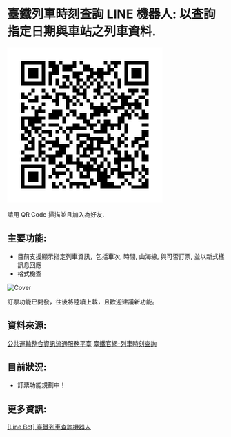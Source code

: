 # 臺鐵列車時刻查詢 LINE 機器人: 以查詢指定日期與車站之列車資料.

![](images/QR.png)

請用 QR Code 掃描並且加入為好友.

## 主要功能:

- 目前支援顯示指定列車資訊，包括車次, 時間, 山海線, 與可否訂票, 並以新式樣訊息回應
- 格式檢查

<img src="images/trainbot.gif" alt="Cover" width="30%"/>

訂票功能已開發，往後將陸續上載，且歡迎建議新功能。

## 資料來源:

[公共運輸整合資訊流通服務平臺](https://ptx.transportdata.tw/PTX/)
[臺鐵官網-列車時刻查詢](https://tip.railway.gov.tw/tra-tip-web/tip/tip001/tip112/gobytime)

## 目前狀況:
- 訂票功能規劃中！

## 更多資訊:
[[Line Bot] 臺鐵列車查詢機器人](https://medium.com/@ycpin/line-bot-%E5%80%8B%E4%BA%BA%E5%B0%88%E9%A1%8C-%E8%87%BA%E9%90%B5%E5%88%97%E8%BB%8A%E6%9F%A5%E8%A9%A2%E6%A9%9F%E5%99%A8%E4%BA%BA-4d5aafb9f732)
